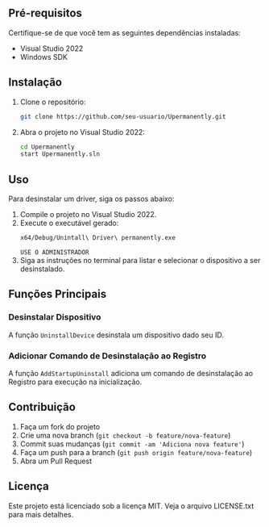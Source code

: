 
## Pré-requisitos

Certifique-se de que você tem as seguintes dependências instaladas:

- Visual Studio 2022
- Windows SDK

## Instalação

1. Clone o repositório:
    ```sh
    git clone https://github.com/seu-usuario/Upermanently.git
    ```
2. Abra o projeto no Visual Studio 2022:
    ```sh
    cd Upermanently
    start Upermanently.sln
    ```

## Uso

Para desinstalar um driver, siga os passos abaixo:

1. Compile o projeto no Visual Studio 2022.
2. Execute o executável gerado:
    ```sh
    x64/Debug/Unintall\ Driver\ permanently.exe
    ```
    ` USE O ADMINISTRADOR `
3. Siga as instruções no terminal para listar e selecionar o dispositivo a ser desinstalado.

## Funções Principais

### Desinstalar Dispositivo

A função `UninstallDevice` desinstala um dispositivo dado seu ID.

### Adicionar Comando de Desinstalação ao Registro

A função `AddStartupUninstall` adiciona um comando de desinstalação ao Registro para execução na inicialização.

## Contribuição

1. Faça um fork do projeto
2. Crie uma nova branch (`git checkout -b feature/nova-feature`)
3. Commit suas mudanças (`git commit -am 'Adiciona nova feature'`)
4. Faça um push para a branch (`git push origin feature/nova-feature`)
5. Abra um Pull Request

## Licença

Este projeto está licenciado sob a licença MIT. Veja o arquivo LICENSE.txt para mais detalhes.